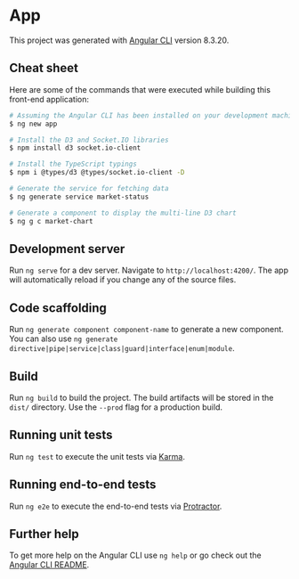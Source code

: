 # App

This project was generated with [Angular CLI](https://github.com/angular/angular-cli) version 8.3.20.

## Cheat sheet

Here are some of the commands that were executed while building this front-end application:

```sh
# Assuming the Angular CLI has been installed on your development machine
$ ng new app

# Install the D3 and Socket.IO libraries
$ npm install d3 socket.io-client

# Install the TypeScript typings
$ npm i @types/d3 @types/socket.io-client -D

# Generate the service for fetching data
$ ng generate service market-status

# Generate a component to display the multi-line D3 chart
$ ng g c market-chart

```

## Development server

Run `ng serve` for a dev server. Navigate to `http://localhost:4200/`. The app will automatically reload if you change any of the source files.

## Code scaffolding

Run `ng generate component component-name` to generate a new component. You can also use `ng generate directive|pipe|service|class|guard|interface|enum|module`.

## Build

Run `ng build` to build the project. The build artifacts will be stored in the `dist/` directory. Use the `--prod` flag for a production build.

## Running unit tests

Run `ng test` to execute the unit tests via [Karma](https://karma-runner.github.io).

## Running end-to-end tests

Run `ng e2e` to execute the end-to-end tests via [Protractor](http://www.protractortest.org/).

## Further help

To get more help on the Angular CLI use `ng help` or go check out the [Angular CLI README](https://github.com/angular/angular-cli/blob/master/README.md).
